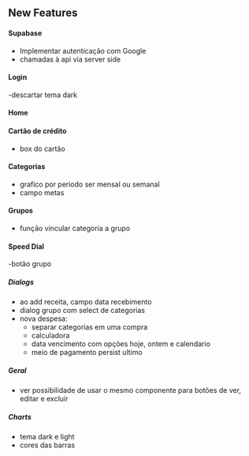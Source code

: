 ## New Features

#### Supabase

- Implementar autenticação com Google
- chamadas à api via server side

#### Login
-descartar tema dark

#### Home


#### Cartão de crédito
- box do cartão

#### Categorias
- grafico por periodo ser mensal ou semanal
- campo metas

#### Grupos
- função vincular categoria a grupo

#### Speed Dial
-botão grupo

##### Dialogs
- ao add receita, campo data recebimento
- dialog grupo com select de categorias
- nova despesa:
    - separar categorias em uma compra
    - calculadora
    - data vencimento com opções hoje, ontem e calendario
    - meio de pagamento persist ultimo

##### Geral
- ver possibilidade de usar o mesmo componente para botões de ver, editar e excluir

##### Charts
- tema dark e light
- cores das barras